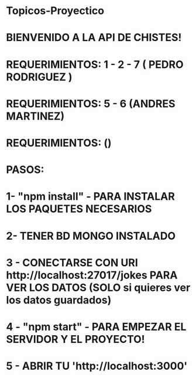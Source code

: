 # Topicos-Proyectico

# BIENVENIDO A LA API DE CHISTES!

# REQUERIMIENTOS: 1 - 2 - 7 ( PEDRO RODRIGUEZ )

# REQUERIMIENTOS: 5 - 6 (ANDRES MARTINEZ)

# REQUERIMIENTOS: ()

#

#

#

# PASOS:

#

# 1- "npm install" - PARA INSTALAR LOS PAQUETES NECESARIOS

#

# 2- TENER BD MONGO INSTALADO

#

# 3 - CONECTARSE CON URI http://localhost:27017/jokes PARA VER LOS DATOS (SOLO si quieres ver los datos guardados)

#

# 4 - "npm start" - PARA EMPEZAR EL SERVIDOR Y EL PROYECTO!

#

# 5 - ABRIR TU 'http://localhost:3000'
